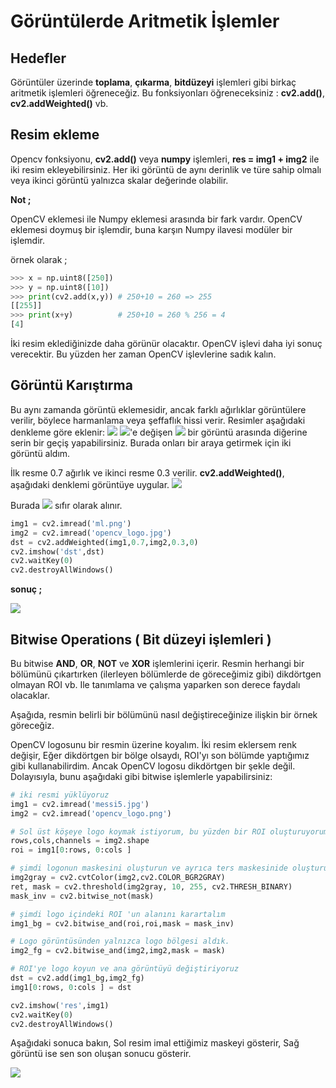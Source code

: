 # Görüntülerde Aritmetik İşlemler

## Hedefler

Görüntüler üzerinde **toplama**, **çıkarma**, **bitdüzeyi** işlemleri gibi birkaç aritmetik işlemleri öğreneceğiz. Bu fonksiyonları öğreneceksiniz : **cv2.add\(\)**, **cv2.addWeighted\(\)** vb.

## Resim ekleme

Opencv fonksiyonu, **cv2.add\(\)** veya **numpy** işlemleri, **res = img1 + img2** ile iki resim ekleyebilirsiniz. Her iki görüntü de aynı derinlik ve türe sahip olmalı veya ikinci görüntü yalnızca skalar değerinde olabilir.

**Not ;**

OpenCV eklemesi ile Numpy eklemesi arasında bir fark vardır. OpenCV eklemesi doymuş bir işlemdir, buna karşın Numpy ilavesi modüler bir işlemdir.

örnek olarak ;

```python
>>> x = np.uint8([250])
>>> y = np.uint8([10])
>>> print(cv2.add(x,y)) # 250+10 = 260 => 255
[[255]]
>>> print(x+y)          # 250+10 = 260 % 256 = 4
[4]
```

İki resim eklediğinizde daha görünür olacaktır. OpenCV işlevi daha iyi sonuç verecektir. Bu yüzden her zaman OpenCV işlevlerine sadık kalın.

## Görüntü Karıştırma

Bu aynı zamanda görüntü eklemesidir, ancak farklı ağırlıklar görüntülere verilir, böylece harmanlama veya şeffaflık hissi verir. Resimler aşağıdaki denkleme göre eklenir: ![](https://steemitimages.com/0X0/http://opencv-python-tutroals.readthedocs.io/en/latest/_images/math/8086cd5f33e2aed7d185e1f55fc31ceab4433c2b.png) ![](https://steemitimages.com/0X0/http://opencv-python-tutroals.readthedocs.io/en/latest/_images/math/e8b0946e02b57d6440cad75c8e0666f071d5ab3c.png)'e değişen ![](https://steemitimages.com/0X0/http://opencv-python-tutroals.readthedocs.io/en/latest/_images/math/ad59b6e24a4a00ac621801f8d7513d68be654ab5.png) bir görüntü arasında diğerine serin bir geçiş yapabilirsiniz. Burada onları bir araya getirmek için iki görüntü aldım.

İlk resme 0.7 ağırlık ve ikinci resme 0.3 verilir. **cv2.addWeighted\(\)**, aşağıdaki denklemi görüntüye uygular. ![](https://steemitimages.com/0X0/http://opencv-python-tutroals.readthedocs.io/en/latest/_images/math/ce1ee966236689be38f566b9fb6bc92812bbd54d.png)

Burada ![](https://steemitimages.com/0X0/http://opencv-python-tutroals.readthedocs.io/en/latest/_images/math/0ebb67342b546ca42a1c634b1ef03c893c4cdedb.png) sıfır olarak alınır.

```python
img1 = cv2.imread('ml.png')
img2 = cv2.imread('opencv_logo.jpg')
dst = cv2.addWeighted(img1,0.7,img2,0.3,0)
cv2.imshow('dst',dst)
cv2.waitKey(0)
cv2.destroyAllWindows()
```

**sonuç ;**

![](https://www.coogger.com/media/images/opencv_YfZ6eAZ.jpg)

## Bitwise Operations \( Bit düzeyi işlemleri \)

Bu bitwise **AND**, **OR**, **NOT** ve **XOR** işlemlerini içerir. Resmin herhangi bir bölümünü çıkartırken \(ilerleyen bölümlerde de göreceğimiz gibi\) dikdörtgen olmayan ROI vb. Ile tanımlama ve çalışma yaparken son derece faydalı olacaklar.

Aşağıda, resmin belirli bir bölümünü nasıl değiştireceğinize ilişkin bir örnek göreceğiz.

OpenCV logosunu bir resmin üzerine koyalım. İki resim eklersem renk değişir, Eğer dikdörtgen bir bölge olsaydı, ROI'yı son bölümde yaptığımız gibi kullanabilirdim. Ancak OpenCV logosu dikdörtgen bir şekle değil. Dolayısıyla, bunu aşağıdaki gibi bitwise işlemlerle yapabilirsiniz:

```python
# iki resmi yüklüyoruz
img1 = cv2.imread('messi5.jpg')
img2 = cv2.imread('opencv_logo.png')

# Sol üst köşeye logo koymak istiyorum, bu yüzden bir ROI oluşturuyorum
rows,cols,channels = img2.shape
roi = img1[0:rows, 0:cols ]

# şimdi logonun maskesini oluşturun ve ayrıca ters maskesinide oluşturun
img2gray = cv2.cvtColor(img2,cv2.COLOR_BGR2GRAY)
ret, mask = cv2.threshold(img2gray, 10, 255, cv2.THRESH_BINARY)
mask_inv = cv2.bitwise_not(mask)

# şimdi logo içindeki ROI 'un alanını karartalım
img1_bg = cv2.bitwise_and(roi,roi,mask = mask_inv)

# Logo görüntüsünden yalnızca logo bölgesi aldık.
img2_fg = cv2.bitwise_and(img2,img2,mask = mask)

# ROI'ye logo koyun ve ana görüntüyü değiştiriyoruz
dst = cv2.add(img1_bg,img2_fg)
img1[0:rows, 0:cols ] = dst

cv2.imshow('res',img1)
cv2.waitKey(0)
cv2.destroyAllWindows()
```

Aşağıdaki sonuca bakın, Sol resim imal ettiğimiz maskeyi gösterir, Sağ görüntü ise sen son oluşan sonucu gösterir.

![](https://www.coogger.com/media/images/opencv_LAvFMC7.jpg)


